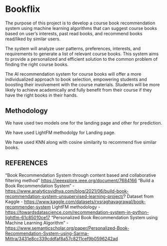 # Bookflix
The purpose of this project is to develop a course book recommendation system using machine learning algorithms that can suggest course books based on user’s interests, past read books, and recommend books read/liked by similar users. 

The system will analyze user patterns, preferences, interests, and requirements to generate a list of relevant course books. This system aims to provide a personalized and efficient solution to the common problem of finding the right course books.
 
The AI recommendation system for course books will offer a more individualized approach to book selection, empowering students and boosting their involvement with the course materials. Students will be more likely to achieve academically and fully benefit from their course if they have the right books in their hands.

## Methodology

We have used two models one for the landing page and other for prediction.

We have used LightFM methodolgy for Landing page.

We have used KNN along with cosine similarity to recommend five similar books.


## REFERENCES
“Book Recommendation System through content based and collaborative filtering method” https://ieeexplore.ieee.org/document/7684166
“Build a Book Recommendation System” - https://www.analyticsvidhya.com/blog/2021/06/build-book-recommendation-system-unsupervised-learning-project/?
Dataset from Kaggle - https://www.kaggle.com/datasets/rxsraghavagrawal/book-recommender-system
LightFM methodology - https://towardsdatascience.com/recommendation-system-in-python-lightfm-61c85010ce17
“Personalized Book Recommendation System using Machine Learning Algorithm” -https://www.semanticscholar.org/paper/Personalized-Book-Recommendation-System-using-Sarma-Mittra/3431e8cc339cddfaf8a57c8211cef9b0596242ad

